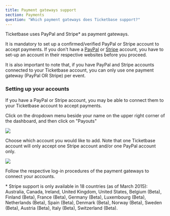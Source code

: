 ```yaml
---
title: Payment gateways support
section: Payments
question: "Which payment gateways does Ticketbase support?"
---
```


Ticketbase uses PayPal and Stripe\* as payment gateways. 

It is mandatory to set up a confirmed/verified PayPal or Stripe account to accept payments. If you don't have a [PayPal] or [Stripe] account, you have to set-up an account in their respective websites before you proceed.

It is also important to note that, if you have PayPal and Stripe accounts connected to your Ticketbase account, you can only use one payment gateway (PayPal OR Stripe) per event.


### Setting up your accounts

If you have a PayPal or Stripe account, you may be able to connect them to your Ticketbase account to accept payments.

Click on the dropdown menu beside your name on the upper right corner of the dashboard, and then click on "Payouts"

![](http://i.imgur.com/dgpThXL.png)


Choose which account you would like to add. Note that one Ticketbase account will only accept one Stripe account and/or one PayPal account only.

![](http://i.imgur.com/vulwNGo.png)


Follow the respective log-in procedures of the payment gateways to connect your accounts.


\* Stripe support is only available in 18 countries (as of March 2015): Australia, Canada, Ireland, United Kingdom, United States, Belgium (Beta), Finland (Beta), France (Beta), Germany (Beta), Luxembourg (Beta), Netherlands (Beta), Spain (Beta), Denmark (Beta), Norway (Beta), Sweden (Beta), Austria (Beta), Italy (Beta), Switzerland (Beta).

[PayPal]:www.paypal.com
[Stripe]:www.stripe.com
